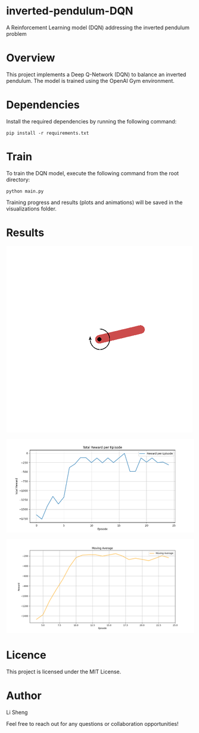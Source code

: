 # inverted-pendulum-DQN
 A Reinforcement Learning model (DQN) addressing the inverted pendulum problem

# Overview

This project implements a Deep Q-Network (DQN) to balance an inverted pendulum. The model is trained using the OpenAI Gym environment.

# Dependencies

Install the required dependencies by running the following command:

```
pip install -r requirements.txt
```

# Train

To train the DQN model, execute the following command from the root directory:

```
python main.py
```

Training progress and results (plots and animations) will be saved in the visualizations folder.

# Results

![alt text](visualizations/gif/episode_17.gif)

![alt text](visualizations/images/reward_plot.png)

![alt text](visualizations/images/reward_moving_average_plot.png)


# Licence

This project is licensed under the MIT License.

# Author 

Li Sheng

Feel free to reach out for any questions or collaboration opportunities!

